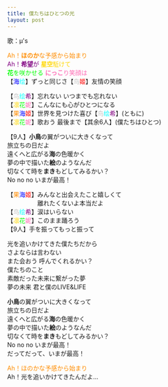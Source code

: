 ```yaml
---
title: 僕たちはひとつの光
layout: post
---
```

歌：μ's

<p><font color="darkorange">Ah！<b>ほのか</b>な予感から始まり</font><br />
<font color="purple">Ah！<b>希望</b>が</font> <font color="gold"><b>星空</b>駈けて</font><br />
<font color="lime"><b>花</b>を咲かせる</font> <font color="hotpink"><b>にっこ</b>り笑顔は</font><br />
【<font color="blue">海</font><font color="cyan">绘</font>】ずっと同じさ【<font color="silver">鸟</font><font color="red">姬</font>】友情の笑顔</p>

<p>【<font color="silver">鸟</font><font color="cyan">绘</font><font color="purple">希</font>】忘れない いつまでも忘れない<br />
【<font color="gold">凛</font><font color="lime">花</font><font color="hotpink">妮</font>】こんなにも心がひとつになる<br />
【<font color="darkorange">果</font><font color="blue">海</font><font color="red">姬</font>】世界を見つけた喜び【<font color="silver">鸟</font><font color="cyan">绘</font><font color="purple">希</font>】(ともに)<br />
【<font color="gold">凛</font><font color="lime">花</font><font color="hotpink">妮</font>】歌おう 最後まで【其余6人】(僕たちはひとつ)</p>

<p>【9人】<b>小鳥</b>の翼がついに大きくなって<br />
旅立ちの日だよ<br />
遠くへと広がる<b>海</b>の色暖かく<br />
夢の中で描いた<b>絵</b>のようなんだ<br />
切なくて時を<b>まき</b>もどしてみるかい？<br />
No no no いまが最高！</p>

<p>【<font color="darkorange">果</font><font color="blue">海</font><font color="red">姬</font>】みんなと出会えたこと嬉しくて<br />
　　　　　離れたくないよ本当だよ<br />
【<font color="silver">鸟</font><font color="cyan">绘</font><font color="purple">希</font>】涙はいらない<br />
【<font color="gold">凛</font><font color="lime">花</font><font color="hotpink">妮</font>】このまま踊ろう<br />
【9人】手を振ってもっと振って</p>

<p>光を追いかけてきた僕たちだから<br />
さよならは言わない<br />
また会おう 呼んでくれるかい？<br />
僕たちのこと<br />
素敵だった未来に繋がった夢<br />
夢の未来 君と僕のLIVE&LIFE</p>

<p><b>小鳥</b>の翼がついに大きくなって<br />
旅立ちの日だよ<br />
遠くへと広がる<b>海</b>の色暖かく<br />
夢の中で描いた<b>絵</b>のようなんだ<br />
切なくて時を<b>まき</b>もどしてみるかい？<br />
No no no いまが最高！<br />
だってだって、いまが最高！</p>

<p><font color="darkorange">Ah！ほのかな予感から始まり</font><br />
Ah！光を追いかけてきたんだよ…</p>